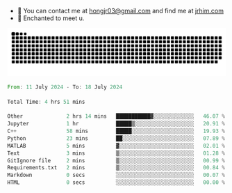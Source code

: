 - 📧 You can contact me at hongjr03@gmail.com and find me at [jrhim.com](https://jrhim.com/)
- 💜 Enchanted to meet u.

![snake_animation](https://raw.githubusercontent.com/hongjr03/hongjr03/output/github-contribution-grid-snake.svg)

<!--START_SECTION:waka-->

```rust
From: 11 July 2024 - To: 18 July 2024

Total Time: 4 hrs 51 mins

Other              2 hrs 14 mins   ███████████▓░░░░░░░░░░░░░   46.07 %
Jupyter            1 hr            █████▒░░░░░░░░░░░░░░░░░░░   20.91 %
C++                58 mins         █████░░░░░░░░░░░░░░░░░░░░   19.93 %
Python             23 mins         ██░░░░░░░░░░░░░░░░░░░░░░░   07.89 %
MATLAB             5 mins          ▓░░░░░░░░░░░░░░░░░░░░░░░░   02.01 %
Text               3 mins          ▒░░░░░░░░░░░░░░░░░░░░░░░░   01.28 %
GitIgnore file     2 mins          ▒░░░░░░░░░░░░░░░░░░░░░░░░   00.99 %
Requirements.txt   2 mins          ▒░░░░░░░░░░░░░░░░░░░░░░░░   00.84 %
Markdown           0 secs          ░░░░░░░░░░░░░░░░░░░░░░░░░   00.07 %
HTML               0 secs          ░░░░░░░░░░░░░░░░░░░░░░░░░   00.00 %
```

<!--END_SECTION:waka-->
